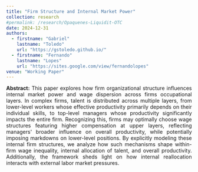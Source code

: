 ```yaml
---
title: "Firm Structure and Internal Market Power"
collection: research
#permalink: /research/Opaquenes-Liquidit-OTC
date: 2024-12-31
authors:
  - firstname: "Gabriel"
    lastname: "Toledo"
    url: "https://gstoledo.github.io/"
  - firstname: "Fernando"
    lastname: "Lopes"
    url: "https://sites.google.com/view/fernandolopes"
venue: "Working Paper"
---
```


<div style="text-align: justify;">
<strong>Abstract:</strong>  
This paper explores how firm organizational structure influences internal market power and wage dispersion across firms occupational layers. In complex firms, talent is distributed across multiple layers, from lower-level workers whose effective productivity primarily depends on their individual skills, to top-level managers whose productivity significantly impacts the entire firm. Recognizing this, firms may optimally choose wage structures featuring higher compensation at upper layers, reflecting managers' broader influence on overall productivity, while potentially imposing markdowns on lower-level positions. By explicitly modeling these internal firm structures, we analyze how such mechanisms shape within-firm wage inequality, internal allocation of talent, and overall productivity. Additionally, the framework sheds light on how internal reallocation interacts with external labor market pressures. 

</div>